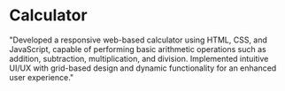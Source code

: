 # Calculator
"Developed a responsive web-based calculator using HTML, CSS, and JavaScript, capable of performing basic arithmetic operations such as addition, subtraction, multiplication, and division. Implemented intuitive UI/UX with grid-based design and dynamic functionality for an enhanced user experience."
